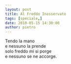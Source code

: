 ```yaml
---
layout: post
title: Al Freddo Inosservato
tags: [speciale,]
date: 2010-05-15 14:30:00
author: pietro
---
```

Tendo la mano<br/>e nessuno la prende<br/>solo freddo mi si porge<br/>e nessuno se ne accorge.

